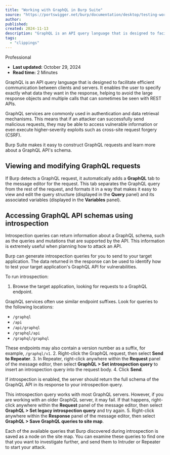 ```yaml
---
title: "Working with GraphQL in Burp Suite"
source: "https://portswigger.net/burp/documentation/desktop/testing-workflow/working-with-graphql#accessing-graphql-api-schemas-using-introspection"
author:
published:
created: 2024-11-13
description: "GraphQL is an API query language that is designed to facilitate efficient communication between clients and servers. It enables the user to specify exactly ..."
tags:
  - "clippings"
---
```

Professional

- **Last updated:** October 29, 2024
- **Read time:** 2 Minutes

GraphQL is an API query language that is designed to facilitate efficient communication between clients and servers. It enables the user to specify exactly what data they want in the response, helping to avoid the large response objects and multiple calls that can sometimes be seen with REST APIs.

GraphQL services are commonly used in authentication and data retrieval mechanisms. This means that if an attacker can successfully send malicious requests, they may be able to access vulnerable information or even execute higher-severity exploits such as cross-site request forgery (CSRF).

Burp Suite makes it easy to construct GraphQL requests and learn more about a GraphQL API's schema.

## Viewing and modifying GraphQL requests

If Burp detects a GraphQL request, it automatically adds a **GraphQL** tab to the message editor for the request. This tab separates the GraphQL query from the rest of the request, and formats it in a way that makes it easy to view and edit the query structure (displayed in the **Query** panel) and its associated variables (displayed in the **Variables** panel).

## Accessing GraphQL API schemas using introspection

Introspection queries can return information about a GraphQL schema, such as the queries and mutations that are supported by the API. This information is extremely useful when planning how to attack an API.

Burp can generate introspection queries for you to send to your target application. The data returned in the response can be used to identify how to test your target application's GraphQL API for vulnerabilities.

To run introspection:

1. Browse the target application, looking for requests to a GraphQL endpoint.

GraphQL services often use similar endpoint suffixes. Look for queries to the following locations:

- `/graphql`
- `/api`
- `/api/graphql`
- `/graphql/api`
- `/graphql/graphql`

These endpoints may also contain a version number as a suffix, for example, `/graphql/v1`.
2. Right-click the GraphQL request, then select **Send to Repeater**.
3. In Repeater, right-click anywhere within the **Request** panel of the message editor, then select **GraphQL > Set introspection query** to insert an introspection query into the request body.
4. Click **Send**.

If introspection is enabled, the server should return the full schema of the GraphQL API in its response to your introspection query.

This introspection query works with most GraphQL servers. However, if you are working with an older GraphQL server, it may fail. If that happens, right-click anywhere within the **Request** panel of the message editor, then select **GraphQL > Set legacy introspection query** and try again.
5. Right-click anywhere within the **Response** panel of the message editor, then select **GraphQL > Save GraphQL queries to site map**.

Each of the available queries that Burp discovered during introspection is saved as a node on the site map. You can examine these queries to find one that you want to investigate further, and send them to Intruder or Repeater to start your attack.